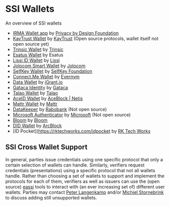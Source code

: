 # SSI Wallets
An overview of SSI wallets

- [IRMA Wallet app](https://irma.app/docs/irma-app/) by [Privacy by Design Foundation](https://privacybydesign.foundation/)
- [KayTrust Wallet](https://kaytrust.id/download) by [KayTrust](https://github.com/KayTrust) (Open source protocols, wallet itself not open source yet)
- [Trinsic Wallet](https://trinsic.id/trinsic-wallet/) by [Trinsic](https://github.com/trinsic-id)
- [Esatus Wallet](https://esatus.com/esatus-ssi-wallet-app-ab-sofort-fuer-ios-und-android-verfuegbar/?lang=en) by Esatus
- [Lissi ID Wallet](https://lissi.id/mobile) by [Lissi](https://github.com/lissi)
- [Jolocom Smart Wallet](https://jolocom.io/products/) by [Jolocom](https://github.com/jolocom)
- [SelfKey Wallet](https://selfkey.org/self-sovereign-identity/) by [SelfKey Foundation](https://github.com/SelfKeyFoundation)
- [Connect.Me Wallet](https://try.connect.me/) by [Evernym](https://github.com/evernym)
- [Data Wallet](https://igrant.io/datawallet.html) by [iGrant.io](https://github.com/L3-iGrant)
- [Gataca Identity](https://gataca.io/products/) by [Gataca](https://github.com/gataca-io)
- [Talao Wallet](https://talao.io/) by [Talao](https://github.com/TalaoDAO)
- [AceID Wallet](https://www.aceblock.com/modules/aceid/) by [AceBlock | Netis](https://github.com/aceblockID)
- [Mattr Wallet](https://learn.mattr.global/tutorials/get-started/wallet) by [Mattr](https://github.com/mattrglobal)
- [DataKeeper](https://datakeeper.nl/) by [Rabobank](https://github.com/rabobank-nederland) (Not open source)
- [Microsoft Authenticator](https://www.microsoft.com/en-us/security/mobile-authenticator-app) by [Microsoft](https://github.com/microsoft) (Not open source)
- [Bloom](https://bloom.co/download/) by [Bloom](https://github.com/hellobloom)
- [DID Wallet](https://www.arcblock.io/en/decentralized-identity) by [ArcBlock](https://github.com/ArcBlock)
- [ID Pocket](https://rktechworks.com/idpocket by [RK Tech Works](https://rktechworks.com)

## SSI Cross Wallet Support
In general, parties issue credentials using one specific protocol that only a certain selection of wallets can handle. Similarly, verifiers request credentials (presentations) using a specific protocol that not all wallets handle. Rather than choosing a set of wallets to support and implement the protocols for each of them, verifiers as well as issuers can use the (open source) [eassi](https://eassi.ssi-lab.nl/docs/about) tools to interact with (an ever increasing set of) different user wallets. Parties may contact [Peter Langenkamp](mailto:peter.langenkamp@tno.nl) and/or [Michiel Stornebrink](mailto:michiel.stornebrink@tno.nl) to discuss adding still unsupported wallets.
